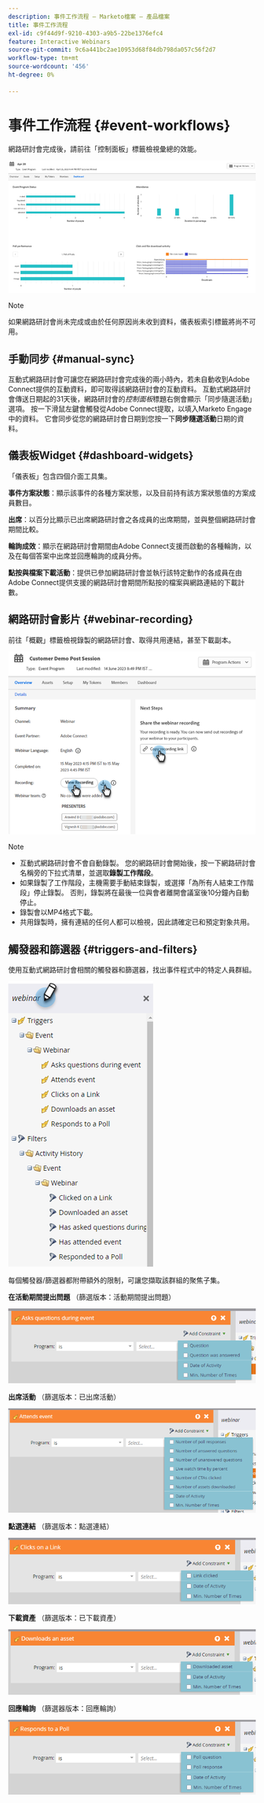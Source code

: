 ```yaml
---
description: 事件工作流程 — Marketo檔案 — 產品檔案
title: 事件工作流程
exl-id: c9f44d9f-9210-4303-a9b5-22be1376efc4
feature: Interactive Webinars
source-git-commit: 9c6a441bc2ae10953d68f84db798da057c56f2d7
workflow-type: tm+mt
source-wordcount: '456'
ht-degree: 0%

---
```


# 事件工作流程 {#event-workflows}

網路研討會完成後，請前往「控制面板」標籤檢視彙總的效能。

![](assets/event-workflows-1.png)

>[!NOTE]
>
>如果網路研討會尚未完成或由於任何原因尚未收到資料，儀表板索引標籤將尚不可用。

## 手動同步 {#manual-sync}

互動式網路研討會可讓您在網路研討會完成後的兩小時內，若未自動收到Adobe Connect提供的互動資料，即可取得該網路研討會的互動資料。 互動式網路研討會傳送日期起的31天後，網路研討會的&#x200B;_控制面板_&#x200B;標題右側會顯示「同步隨選活動」選項。 按一下滑鼠左鍵會觸發從Adobe Connect提取，以填入Marketo Engage中的資料。 它會同步從您的網路研討會日期到您按一下&#x200B;**同步隨選活動**&#x200B;日期的資料。

## 儀表板Widget {#dashboard-widgets}

「儀表板」包含四個介面工具集。

**事件方案狀態**：顯示該事件的各種方案狀態，以及目前持有該方案狀態值的方案成員數目。

**出席**：以百分比顯示已出席網路研討會之各成員的出席期間，並與整個網路研討會期間比較。

**輪詢成效**：顯示在網路研討會期間由Adobe Connect支援而啟動的各種輪詢，以及在每個答案中出席並回應輪詢的成員分佈。

**點按與檔案下載活動**：提供已參加網路研討會並執行該特定動作的各成員在由Adobe Connect提供支援的網路研討會期間所點按的檔案與網路連結的下載計數。

## 網路研討會影片 {#webinar-recording}

前往「概觀」標籤檢視錄製的網路研討會、取得共用連結，甚至下載副本。

![](assets/event-workflows-2.png)

>[!NOTE]
>
>* 互動式網路研討會不會自動錄製。 您的網路研討會開始後，按一下網路研討會名稱旁的下拉式清單，並選取&#x200B;**錄製工作階段**。
>* 如果錄製了工作階段，主機需要手動結束錄製，或選擇「為所有人結束工作階段」停止錄製。 否則，錄製將在最後一位與會者離開會議室後10分鐘內自動停止。
>* 錄製會以MP4格式下載。
>* 共用錄製時，擁有連結的任何人都可以檢視，因此請確定已和預定對象共用。

## 觸發器和篩選器 {#triggers-and-filters}

使用互動式網路研討會相關的觸發器和篩選器，找出事件程式中的特定人員群組。

![](assets/event-workflows-3.png)

每個觸發器/篩選器都附帶額外的限制，可讓您擷取該群組的聚焦子集。

**在活動期間提出問題** （篩選版本：活動期間提出問題）

![](assets/event-workflows-4.png)

**出席活動** （篩選版本：已出席活動）

![](assets/event-workflows-5.png)

**點選連結** （篩選版本：點選連結）

![](assets/event-workflows-6.png)

**下載資產** （篩選版本：已下載資產）

![](assets/event-workflows-7.png)

**回應輪詢** （篩選器版本：回應輪詢）

![](assets/event-workflows-8.png)
